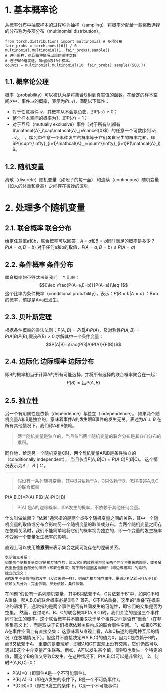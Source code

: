 # 1. 基本概率论
从概率分布中抽取样本的过程称为抽样（sampling）
将概率分配给一些离散选择的分布称为多项分布（multinomial distribution）。
```
from torch.distributions import multinomial # 多项分布
fair_probs = torch.ones([6]) / 6
multinomial.Multinomial(1, fair_probs).sample()
# 进行采样，返回每种情况出现的采样次数
# 进行500组实验，每组抽取10个样本。
counts = multinomial.Multinomial(10, fair_probs).sample((500,)) 
```
## 1.1. 概率论公理
概率（probability）可以被认为是将集合映射到真实值的函数。在给定的样本空间$\mathcal{S}$中，事件$\mathcal{A}$的概率，表示为$P(\mathcal{A})$，满足以下属性：
- 对于任意事件$\mathcal{A}$，其概率从不会是负数，即$P(\mathcal{A})\ge0$；
- 整个样本空间的概率为1，即$P(\mathcal{S})=1$；
- 对于互斥（mutually exclusive）事件（对于所有$i\neq$j都有$\mathcal{A}_i\cap\mathcal{A}_j=\cancel{0}$）的任意一个可数序列$\mathcal{A}_1,\mathcal{A}_2,...$，序列中任意一个事件发生的概率等于它们各自发生的概率之和，即$P(\cup^{\infty}_{i=1}\mathcal{A}_i)=\sum^{\infty}_{i=1}P(\mathcal{A}_i)$。


## 1.2. 随机变量
离散（discrete）随机变量（如骰子的每一面） 和连续（continuous）随机变量（如人的体重和身高）之间存在微妙的区别。 

# 2. 处理多个随机变量
## 2.1. 联合概率  联合分布
给定任意值a和b，联合概率可以回答：$A=a$和$B=b$同时满足的概率是多少？  $P(A=a,B=b)$
对于任何a和b的取值，$P(A=a,B=b)\leq P(A=a)$
## 2.2. 条件概率  条件分布
联合概率的不等式带给我们一个比率：
$$0\leq \frac{P(A=a,B=b)}{P(A=a)}\leq 1$$
这个比率为条件概率（conditional probability），表示：$P(B=b|A=a)$ ：B=b的概率，前提是A=a已发生。
## 2.3. 贝叶斯定理
根据条件概率的乘法法则：$P(A,B)=P(B|A)P(A)$，及对称性$P(A,B)=P(A|B)P(B)$,假设$P(B)>0$,求解其中一个条件变量：
$$P(A|B)=\frac{P(B|A)P(A)}{P(B)}$$
## 2.4. 边际化  边际概率  边际分布
即B的概率相当于计算A的所有可能选择，并将所有选择的联合概率聚合在一起：
$$P(B)=\sum_{A}P(A,B)$$
## 2.5. 独立性
另一个有用属性是依赖（dependence）与独立（independence）。
 如果两个随机变量A和B是独立的，意味着事件A的发生跟B事件的发生无关。表述为$A\perp B$ 
在所有其他情况下，我们称A和B依赖。 

> 两个随机变量是独立的，当且仅当两个随机变量的联合分布是其各自分布的乘积。

同样地，给定另一个随机变量C时，两个随机变量A和B是条件独立的（conditionally independent）， 当且仅当$P(A,B|C)=P(A|C)P(B|C)$。 这个情况表示为$A\perp B\mid C$ 。








---
> 假设有一系列随机变量，其中B只依赖于A，C只依赖于B，怎样描述A,B,C的联合概率

P(A,B,C)=P(A)⋅P(B∣A)⋅P(C∣B)

> P(A) 是A的边缘概率，即A发生的概率，不依赖于其他任何变量。

什么叫做依赖？
“依赖”通常指的是两个或多个随机变量之间的关系，其中一个随机变量的取值或分布会影响另一个随机变量的取值或分布。当两个随机变量之间存在依赖关系时，我们不能简单地将它们的概率视为独立的，即一个变量的发生概率不受另一个变量发生概率的影响。

直观上可以使用**维恩图**来表示集合之间可能存在的逻辑关系。
```
表示独立关系：
如果两个随机变量X和Y是相互独立的，那么它们的维恩图将显示两个完全不重叠的圆圈，或者虽然重叠但重叠部分的面积（即联合概率）等于两个圆圈各自面积（即边缘概率）的乘积。
独立的定义：
A的发生不会影响B的发生（反过来也一样），则AB为相互独立事件。要满足P(AB)=P(A)P(B)
依赖关系分为：完全依赖，部分依赖，条件依赖。
```


在问题“假设有一系列随机变量，其中B只依赖于A，C只依赖于B”中，如果C不和A重叠，那A,B,C的联合概率必是0吗？
首先，C不和A重叠，这里的“重叠”在概率论的语境下，通常指的是两个事件是否有共同发生的可能性，即它们的交集是否为空集。
然而，在讨论A、B、C的联合概率P(A,B,C)时，我们关注的是这三个事件同时发生的概率。这个联合概率并不直接取决于单个事件之间是否有“重叠”（在非空集意义上），而是取决于它们根据依赖关系构成的联合事件空间。
1、如果C不和A在事件空间上有直接交集：
这意味着从直观上看，A和C描述的是两种互斥的情况（在极端情况下）。但这并不直接决定P(A,B,C)的值为0，因为C是依赖于B的，而B又依赖于A。
重要的是要理解，即使A和C在直观上没有交集，它们仍然可以通过B这个中介变量产生联系。例如，A可以发生某个值，使得B也发生一个特定的值，而这个B的值又导致C发生。在这种情况下，P(A,B,C)可以是非零的。
2、何时P(A,B,C)=0：
- P(A)=0（即事件A是一个不可能事件）。
- P(B∣A)=0（即在A发生的条件下，B是一个不可能事件）。
- P(C∣B)=0（即在B发生的条件下，C是一个不可能事件）

